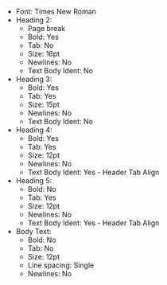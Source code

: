 * Font: Times New Roman
* Heading 2:
  * Page break
  * Bold: Yes
  * Tab: No
  * Size: 16pt
  * Newlines: No
  * Text Body Ident: No
* Heading 3:
  * Bold: Yes
  * Tab: Yes
  * Size: 15pt
  * Newlines: No
  * Text Body Ident: No
* Heading 4:
  * Bold: Yes
  * Tab: Yes
  * Size: 12pt
  * Newlines: No
  * Text Body Ident: Yes - Header Tab Align
* Heading 5:
  * Bold: No
  * Tab: Yes
  * Size: 12pt
  * Newlines: No
  * Text Body Ident: Yes - Header Tab Align
* Body Text:
  * Bold: No
  * Tab: No
  * Size: 12pt
  * Line spacing: Single
  * Newlines: No
